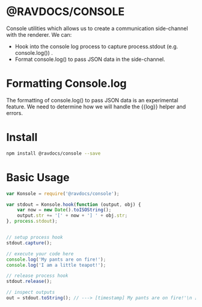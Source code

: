 # @RAVDOCS/CONSOLE
Console utilities which allows us to create a communication side-channel with the renderer. We can:

- Hook into the console log process to capture process.stdout (e.g. console.log()) .
- Format console.log() to pass JSON data in the side-channel.

# Formatting Console.log

The formatting of console.log() to pass JSON data is an experimental feature. We need to determine how we will handle the {{log}} helper and errors.

# Install
```bash
npm install @ravdocs/console --save
```

# Basic Usage

```js
var Konsole = require('@ravdocs/console');

var stdout = Konsole.hook(function (output, obj) {
	var now = new Date().toISOString();
	output.str += '[' + now + '] ' + obj.str;
}, process.stdout);


// setup process hook
stdout.capture();

// execute your code here
console.log('My pants are on fire!');
console.log('I am a little teapot!');

// release process hook
stdout.release();

// inspect outputs
out = stdout.toString(); // ---> [timestamp] My pants are on fire!'\n [timestamp] I am a little teapot!
```

